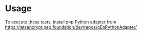 # Usage

To execute these tests, install p≡p Python adapter from
<https://letsencrypt.pep.foundation/dev/repos/pEpPythonAdapter/>

